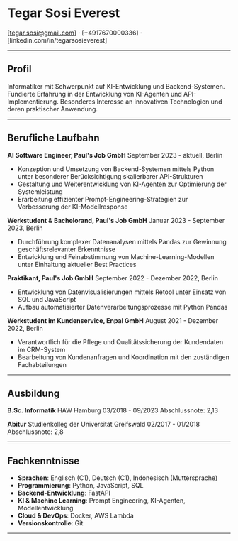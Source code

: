 # Tegar Sosi Everest

[tegar.sosi@gmail.com] · [+4917670000336] · [linkedin.com/in/tegarsosieverest]

---

## Profil

Informatiker mit Schwerpunkt auf KI-Entwicklung und Backend-Systemen. Fundierte Erfahrung in der Entwicklung von KI-Agenten und API-Implementierung. Besonderes Interesse an innovativen Technologien und deren praktischer Anwendung.

---

## Berufliche Laufbahn

**AI Software Engineer, Paul's Job GmbH**
September 2023 - aktuell, Berlin

- Konzeption und Umsetzung von Backend-Systemen mittels Python unter besonderer Berücksichtigung skalierbarer API-Strukturen
- Gestaltung und Weiterentwicklung von KI-Agenten zur Optimierung der Systemleistung
- Erarbeitung effizienter Prompt-Engineering-Strategien zur Verbesserung der KI-Modellresponse

**Werkstudent & Bachelorand, Paul's Job GmbH**
Januar 2023 - September 2023, Berlin

- Durchführung komplexer Datenanalysen mittels Pandas zur Gewinnung geschäftsrelevanter Erkenntnisse
- Entwicklung und Feinabstimmung von Machine-Learning-Modellen unter Einhaltung aktueller Best Practices

**Praktikant, Paul's Job GmbH**
September 2022 - Dezember 2022, Berlin

- Entwicklung von Datenvisualisierungen mittels Retool unter Einsatz von SQL und JavaScript
- Aufbau automatisierter Datenverarbeitungsprozesse mit Python Pandas

**Werkstudent im Kundenservice, Enpal GmbH**
August 2021 - Dezember 2022, Berlin

- Verantwortlich für die Pflege und Qualitätssicherung der Kundendaten im CRM-System
- Bearbeitung von Kundenanfragen und Koordination mit den zuständigen Fachabteilungen

---

## Ausbildung

**B.Sc. Informatik**
HAW Hamburg
03/2018 - 09/2023
Abschlussnote: 2,13

**Abitur**
Studienkolleg der Universität Greifswald
02/2017 - 01/2018
Abschlussnote: 2,8

---

## Fachkenntnisse

- **Sprachen**: Englisch (C1), Deutsch (C1), Indonesisch (Muttersprache)
- **Programmierung**: Python, JavaScript, SQL
- **Backend-Entwicklung**: FastAPI
- **KI & Machine Learning**: Prompt Engineering, KI-Agenten, Modellentwicklung
- **Cloud & DevOps**: Docker, AWS Lambda
- **Versionskontrolle**: Git

---
